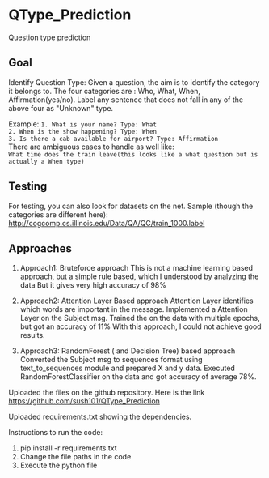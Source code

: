 # QType_Prediction
Question type prediction

## Goal
Identify Question Type: Given a question, the aim is to identify the category it belongs to. The four categories are : Who, What, When, Affirmation(yes/no).
Label any sentence that does not fall in any of the above four as "Unknown" type.

Example:
``1. What is your name? Type: What`` <br />
``2. When is the show happening? Type: When`` <br />
``3. Is there a cab available for airport? Type: Affirmation`` <br />
There are ambiguous cases to handle as well like: <br />
``What time does the train leave(this looks like a what question but is actually a When type)``

## Testing
For testing, you can also look for datasets on the net. Sample (though the categories are different here): http://cogcomp.cs.illinois.edu/Data/QA/QC/train_1000.label

## Approaches
1) Approach1: Bruteforce approach 
  This is not a machine learning based approach, but a simple rule based, which I understood by analyzing the data
  But it gives very high accuracy of 98%
  
2) Approach2: Attention Layer Based approach 
	Attention Layer identifies which words are important in the message. Implemented a Attention Layer on the Subject msg. 
	Trained the on the data with multiple epochs, but got an accuracy of 11%
	With this approach, I could not achieve good results.

3) Approach3: RandomForest ( and Decision Tree) based approach
  Converted the Subject msg to sequences format using text_to_sequences module and prepared X and y data.
  Executed RandomForestClassifier on the data and got accuracy of average 78%.
  
  
Uploaded the files on the github repository. Here is the link https://github.com/sush101/QType_Prediction

Uploaded requirements.txt showing the dependencies.

Instructions to run the code:
1) pip install -r requirements.txt
2) Change the file paths in the code 
3) Execute the python file
